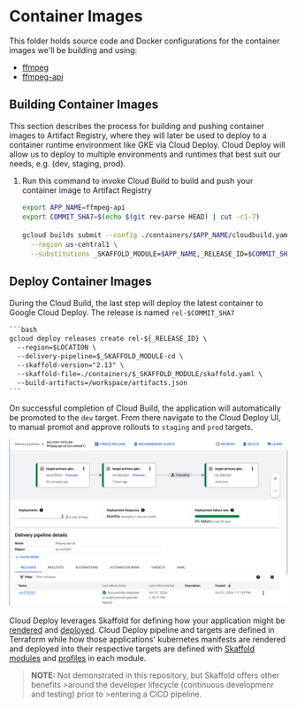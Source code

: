 # Container Images

This folder holds source code and Docker configurations for the container images we'll be building and using:
- [ffmpeg](./ffmpeg/README.md)
- [ffmpeg-api](./ffmpeg-api/README.md)

## Building Container Images

This section describes the process for building and pushing container images to Artifact Registry, where they will later be used to deploy to a container runtime environment like GKE via Cloud Deploy. Cloud Deploy will allow us to deploy to multiple environments and runtimes that best suit our needs, e.g. (dev, staging, prod).

1. Run this command to invoke Cloud Build to build and push your container image to Artifact Registry

    ```bash
    export APP_NAME=ffmpeg-api
    export COMMIT_SHA7=$(echo $(git rev-parse HEAD) | cut -c1-7)

    gcloud builds submit --config ./containers/$APP_NAME/cloudbuild.yaml \
      --region us-central1 \
      --substitutions _SKAFFOLD_MODULE=$APP_NAME,_RELEASE_ID=$COMMIT_SHA7
    ```

## Deploy Container Images

During the Cloud Build, the last step will deploy the latest container to Google Cloud Deploy. The release is named `rel-$COMMIT_SHA7`

    ```bash
    gcloud deploy releases create rel-${_RELEASE_ID} \
      --region=$LOCATION \
      --delivery-pipeline=$_SKAFFOLD_MODULE-cd \
      --skaffold-version="2.13" \
      --skaffold-file=./containers/$_SKAFFOLD_MODULE/skaffold.yaml \
      --build-artifacts=/workspace/artifacts.json
    ```

On successful completion of Cloud Build, the application will automatically be promoted to the `dev` target. From there navigate to the Cloud Deploy UI, to manual promot and approve rollouts to `staging` and `prod` targets.

![Cloud Deploy UI](../docs/img/clouddeploy-ui.png "Cloud Deploy UI")

Cloud Deploy leverages Skaffold for defining how your application might be [rendered](https://skaffold.dev/docs/renderers/) and [deployed](https://skaffold.dev/docs/deployers/). Cloud Deploy pipeline and targets are defined in Terraform while how those applications' kubernetes manifests are rendered and deployed into their respective targets are defined with [Skaffold modules](https://skaffold.dev/docs/design/config/#multiple-configuration-support) and [profiles](https://skaffold.dev/docs/environment/profiles/) in each module.

>__NOTE:__ Not demonstrated in this repository, but Skaffold offers other benefits >around the developer lifecycle (continuous developmenr and testing) prior to >entering a CICD pipeline.
